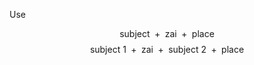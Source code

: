 Use 

$$
\text{subject }+\text{ zai }+\text{ place}
$$
$$
\text{subject 1 }+\text{ zai }+\text{ subject 2 }+\text{ place}
$$


